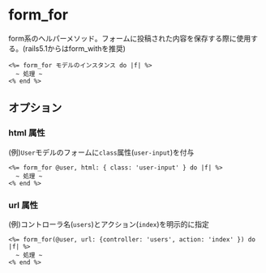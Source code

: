 # form_for
form系のヘルパーメソッド。フォームに投稿された内容を保存する際に使用する。(rails5.1からはform_withを推奨)
```erb
<%= form_for モデルのインスタンス do |f| %>
  ~ 処理 ~
<% end %>
```
  
## オプション
### html 属性
(例)`User`モデルのフォームに`class`属性(`user-input`)を付与
```erb
<%= form_for @user, html: { class: 'user-input' } do |f| %>
  ~ 処理 ~
<% end %>
```

### url 属性
(例)コントローラ名(`users`)とアクション(`index`)を明示的に指定
```erb
<%= form_for(@user, url: {controller: 'users', action: 'index' }) do |f| %>
  ~ 処理 ~
<% end %>
```

